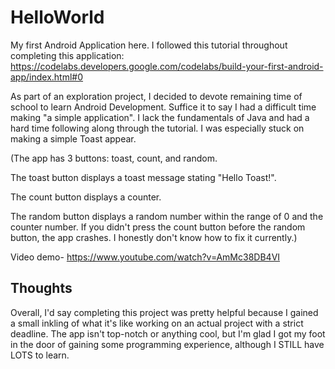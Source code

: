 # HelloWorld
My first Android Application here. I followed this tutorial throughout completing this application: https://codelabs.developers.google.com/codelabs/build-your-first-android-app/index.html#0

As part of an exploration project, I decided to devote remaining time of school to learn Android Development. Suffice it to say I had a difficult time making "a simple application". I lack the fundamentals of Java and had a hard time following along through the tutorial. I was especially stuck on making a simple Toast appear. 


(The app has 3 buttons: toast, count, and random.

The toast button displays a toast message stating "Hello Toast!".

The count button displays a counter.

The random button displays a random number within the range of 0 and the counter number. If you didn't press the count button before the random button, the app crashes. I honestly don't know how to fix it currently.)

Video demo- https://www.youtube.com/watch?v=AmMc38DB4VI

## Thoughts
Overall, I'd say completing this project was pretty helpful because I gained a small inkling of what it's like working on an actual project with a strict deadline. The app isn't top-notch or anything cool, but I'm glad I got my foot in the door of gaining some programming experience, although I STILL have LOTS to learn.

